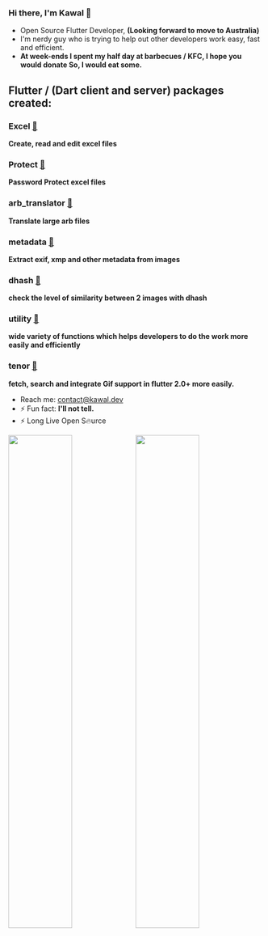 ### Hi there, I'm Kawal 👋

- Open Source Flutter Developer, **(Looking forward to move to Australia)**
- I'm nerdy guy who is trying to help out other developers work easy, fast and efficient.
- **At week-ends I spent my half day at barbecues / KFC, I hope you would donate So, I would eat some.**

## Flutter / (Dart client and server) packages created:
### Excel [🔗](https://github.com/justkawal/excel)
**Create, read and edit excel files**
### Protect [🔗](https://github.com/justkawal/protect)
**Password Protect excel files**
### arb_translator [🔗](https://github.com/justkawal/arb_translator)
**Translate large arb files**
### metadata [🔗](https://github.com/justkawal/metadata)
**Extract exif, xmp and other metadata from images**
### dhash [🔗](https://github.com/justkawal/dhash)
**check the level of similarity between 2 images with dhash**
### utility [🔗](https://github.com/justkawal/utility)
**wide variety of functions which helps developers to do the work more easily and efficiently**
### tenor [🔗](https://github.com/justkawal/tenor)
**fetch, search and integrate Gif support in flutter 2.0+ more easily.**

- Reach me: contact@kawal.dev
- ⚡ Fun fact:   **I'll not tell.**
- ⚡ Long Live Open S🔥urce

<p>
<img width="50%" src="https://github-readme-stats.vercel.app/api?username=justkawal&count_private=true&show_icons=true&layout=compact&title_color=ffffff&icon_color=bb2acf&text_color=daf7dc&bg_color=151515"><img width="50%" src="https://github-readme-stats.vercel.app/api/top-langs/?username=justkawal&layout=compact&theme=dark" /></p>
